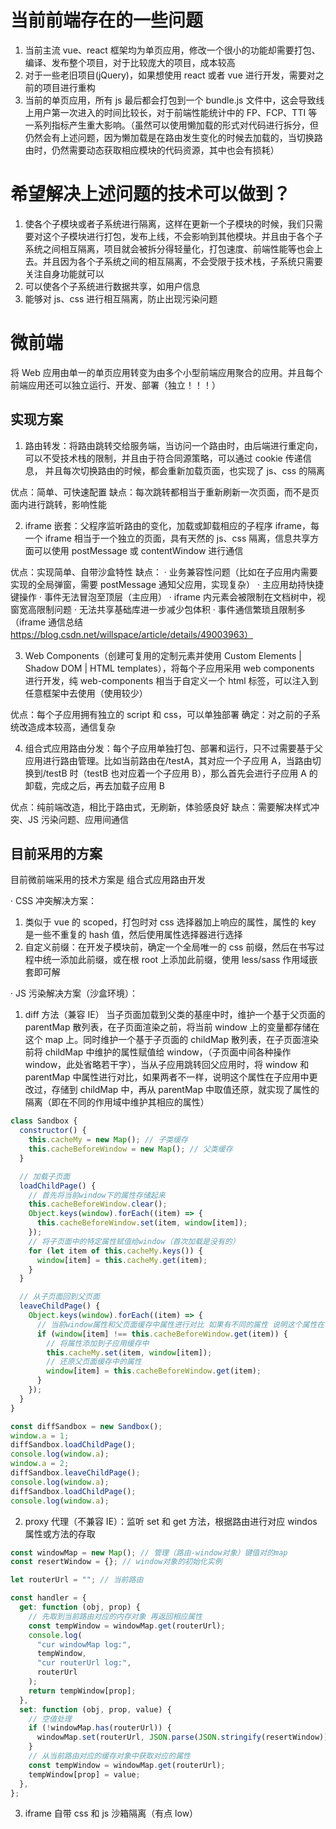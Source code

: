 # 当前前端存在的一些问题

1. 当前主流 vue、react 框架均为单页应用，修改一个很小的功能却需要打包、编译、发布整个项目，对于比较庞大的项目，成本较高
2. 对于一些老旧项目(jQuery)，如果想使用 react 或者 vue 进行开发，需要对之前的项目进行重构
3. 当前的单页应用，所有 js 最后都会打包到一个 bundle.js 文件中，这会导致线上用户第一次进入的时间比较长，对于前端性能统计中的 FP、FCP、TTI 等一系列指标产生重大影响。（虽然可以使用懒加载的形式对代码进行拆分，但仍然会有上述问题，因为懒加载是在路由发生变化的时候去加载的，当切换路由时，仍然需要动态获取相应模块的代码资源，其中也会有损耗）

# 希望解决上述问题的技术可以做到？

1. 使各个子模块或者子系统进行隔离，这样在更新一个子模块的时候，我们只需要对这个子模块进行打包，发布上线，不会影响到其他模块。并且由于各个子系统之间相互隔离，项目就会被拆分得轻量化，打包速度、前端性能等也会上去。并且因为各个子系统之间的相互隔离，不会受限于技术栈，子系统只需要关注自身功能就可以
2. 可以使各个子系统进行数据共享，如用户信息
3. 能够对 js、css 进行相互隔离，防止出现污染问题

# 微前端

将 Web 应用由单一的单页应用转变为由多个小型前端应用聚合的应用。并且每个前端应用还可以独立运行、开发、部署（独立！！！）

## 实现方案

1. 路由转发：将路由跳转交给服务端，当访问一个路由时，由后端进行重定向，可以不受技术栈的限制，并且由于符合同源策略，可以通过 cookie 传递信息，
   并且每次切换路由的时候，都会重新加载页面，也实现了 js、css 的隔离

优点：简单、可快速配置
缺点：每次跳转都相当于重新刷新一次页面，而不是页面内进行跳转，影响性能

2. iframe 嵌套：父程序监听路由的变化，加载或卸载相应的子程序 iframe，每一个 iframe 相当于一个独立的页面，具有天然的 js、css 隔离，信息共享方面可以使用 postMessage 或 contentWindow 进行通信

优点：实现简单、自带沙盒特性
缺点：
· 业务兼容性问题（比如在子应用内需要实现的全局弹窗，需要 postMessage 通知父应用，实现复杂）
· 主应用劫持快捷键操作
· 事件无法冒泡至顶层（主应用）
· iframe 内元素会被限制在文档树中，视窗宽高限制问题
· 无法共享基础库进一步减少包体积
· 事件通信繁琐且限制多 （iframe 通信总结 https://blog.csdn.net/willspace/article/details/49003963）

3. Web Components（创建可复用的定制元素并使用 Custom Elements | Shadow DOM | HTML templates），将每个子应用采用 web components 进行开发，纯 web-components 相当于自定义一个 html 标签，可以注入到任意框架中去使用（使用较少）

优点：每个子应用拥有独立的 script 和 css，可以单独部署
确定：对之前的子系统改造成本较高，通信复杂

4. 组合式应用路由分发：每个子应用单独打包、部署和运行，只不过需要基于父应用进行路由管理。比如当前路由在/testA，其对应一个子应用 A，当路由切换到/testB 时（testB 也对应着一个子应用 B），那么首先会进行子应用 A 的卸载，完成之后，再去加载子应用 B

优点：纯前端改造，相比于路由式，无刷新，体验感良好
缺点：需要解决样式冲突、JS 污染问题、应用间通信

## 目前采用的方案

目前微前端采用的技术方案是 组合式应用路由开发

· CSS 冲突解决方案：

1. 类似于 vue 的 scoped，打包时对 css 选择器加上响应的属性，属性的 key 是一些不重复的 hash 值，然后使用属性选择器进行选择
2. 自定义前缀：在开发子模块前，确定一个全局唯一的 css 前缀，然后在书写过程中统一添加此前缀，或在根 root 上添加此前缀，使用 less/sass 作用域嵌套即可解

· JS 污染解决方案（沙盒环境）：

1. diff 方法（兼容 IE） 当子页面加载到父类的基座中时，维护一个基于父页面的 parentMap 散列表，在子页面渲染之前，将当前 window 上的变量都存储在这个 map 上。同时维护一个基于子页面的 childMap 散列表，在子页面渲染前将 childMap 中维护的属性赋值给 window，（子页面中间各种操作 window，此处省略若干字），当从子应用跳转回父应用时，将 window 和 parentMap 中属性进行对比，如果两者不一样，说明这个属性在子应用中更改过，存储到 childMap 中，再从 parentMap 中取值还原，就实现了属性的隔离（即在不同的作用域中维护其相应的属性）

```js
class Sandbox {
  constructor() {
    this.cacheMy = new Map(); // 子类缓存
    this.cacheBeforeWindow = new Map(); // 父类缓存
  }

  // 加载子页面
  loadChildPage() {
    // 首先将当前window下的属性存储起来
    this.cacheBeforeWindow.clear();
    Object.keys(window).forEach((item) => {
      this.cacheBeforeWindow.set(item, window[item]);
    });
    // 将子页面中的特定属性赋值给window（首次加载是没有的）
    for (let item of this.cacheMy.keys()) {
      window[item] = this.cacheMy.get(item);
    }
  }

  // 从子页面回到父页面
  leaveChildPage() {
    Object.keys(window).forEach((item) => {
      // 当前window属性和父页面缓存中属性进行对比 如果有不同的属性 说明这个属性在子应用中被修改了 需要维护到子应用缓存中
      if (window[item] !== this.cacheBeforeWindow.get(item)) {
        // 将属性添加到子应用缓存中
        this.cacheMy.set(item, window[item]);
        // 还原父页面缓存中的属性
        window[item] = this.cacheBeforeWindow.get(item);
      }
    });
  }
}

const diffSandbox = new Sandbox();
window.a = 1;
diffSandbox.loadChildPage();
console.log(window.a);
window.a = 2;
diffSandbox.leaveChildPage();
console.log(window.a);
diffSandbox.loadChildPage();
console.log(window.a);
```

2. proxy 代理（不兼容 IE）：监听 set 和 get 方法，根据路由进行对应 windos 属性或方法的存取

```js
const windowMap = new Map(); // 管理（路由-window对象）键值对的map
const resertWindow = {}; // window对象的初始化实例

let routerUrl = ""; // 当前路由

const handler = {
  get: function (obj, prop) {
    // 先取到当前路由对应的内存对象 再返回相应属性
    const tempWindow = windowMap.get(routerUrl);
    console.log(
      "cur windowMap log:",
      tempWindow,
      "cur routerUrl log:",
      routerUrl
    );
    return tempWindow[prop];
  },
  set: function (obj, prop, value) {
    // 空值处理
    if (!windowMap.has(routerUrl)) {
      windowMap.set(routerUrl, JSON.parse(JSON.stringify(resertWindow)));
    }
    // 从当前路由对应的缓存对象中获取对应的属性
    const tempWindow = windowMap.get(routerUrl);
    tempWindow[prop] = value;
  },
};
```

3. iframe 自带 css 和 js 沙箱隔离（有点 low）
